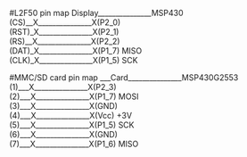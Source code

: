 #L2F50 pin map
Display_______________MSP430 <br>
(CS)__X_______________X(P2_0) <br>
(RST)_X_______________X(P2_1) <br>
(RS)__X_______________X(P2_2) <br>
(DAT)_X_______________X(P1_7) MISO <br>
(CLK)_X_______________X(P1_5) SCK <br>

#MMC/SD card pin map
___Card_______________MSP430G2553 <br>
(1)___X_______________X(P2_3) <br>
(2)___X_______________X(P1_7) MOSI <br>
(3)___X_______________X(GND) <br>
(4)___X_______________X(Vcc) +3V <br>
(5)___X_______________X(P1_5) SCK <br>
(6)___X_______________X(GND) <br>
(7)___X_______________X(P1_6) MISO <br>
